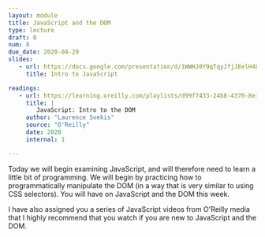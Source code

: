 ```yaml
---
layout: module
title: JavaScript and the DOM
type: lecture
draft: 0
num: 8
due_date: 2020-04-29
slides:
   - url: https://docs.google.com/presentation/d/1WWHJ0Y9qTqyJfjJEelH48LwROKBbq-W_U6LpS4jjdf0/edit?usp=sharing
     title: Intro to JavaScript

readings:
   - url: https://learning.oreilly.com/playlists/d99f7433-24b8-4370-8e33-f2bb8429e702
     title: |
        JavaScript: Intro to the DOM
     author: "Laurence Svekis"
     source: "O'Reilly"
     date: 2020
     internal: 1

---
```


Today we will begin examining JavaScript, and will therefore need to learn a little bit of programming. We will begin by practicing how to programmatically manipulate the DOM (in a way that is very similar to using CSS selectors). You will have on JavaScript and the DOM this week.

I have also assigned you a series of JavaScript videos from O'Reilly media that I highly recommend that you watch if you are new to JavaScript and the DOM.